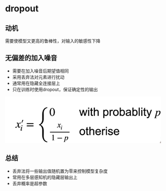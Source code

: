 # dropout

##  动机

需要使模型又更高的鲁棒性，对输入的敏感性下降

## 无偏差的加入噪音

- 需要在加入噪音后期望值相同
- 采用丢弃法对元素进行扰动
- 通常用在隐藏全连接层上
- 只在训练时使用dropout，保证确定性的输出


![alt ](./img/1.png)

## 总结

- 丢弃法将一些输出值随机置为零来控制模型复杂度
- 常用在多层感知机的隐藏层输出上
- 丢弃概率是超参数